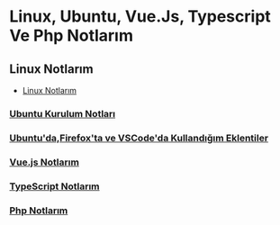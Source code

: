 # Linux, Ubuntu, Vue.Js, Typescript Ve Php Notlarım

## Linux Notlarım

- [Linux Notlarım](https://github.com/kaankaltakkiran/Linux_notlarim/tree/main/linux_notlar%C4%B1m)

### [Ubuntu Kurulum Notları](https://github.com/kaankaltakkiran/Linux_notlarim/tree/main/ubuntu_kurulum)

### [Ubuntu'da,Firefox'ta ve VSCode'da Kullandığım Eklentiler](https://github.com/kaankaltakkiran/Linux_notlarim/tree/main/faydal%C4%B1_eklentiler)

### [Vue.js Notlarım](https://github.com/kaankaltakkiran/Linux_notlarim/tree/main/vue.js_notlar%C4%B1m)

### [TypeScript Notlarım](https://github.com/kaankaltakkiran/Linux_notlarim/tree/main/TypeScript_notlar%C4%B1m)

### [Php Notlarım](https://github.com/kaankaltakkiran/Linux_notlarim/tree/main/php_notlar%C4%B1m)



